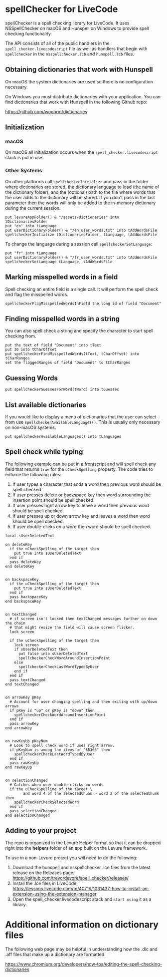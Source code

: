 # spellChecker for LiveCode

spellChecker is a spell checking library for LiveCode. It uses NSSpellChecker on macOS and Hunspell on Windows to provide spell checking functionality.

The API consists of all of the public handlers in the `spell_checker.livecodescript` file as well as handlers that begin with `spellchecker` in the `nsspellchecker.lcb` and `hunspell.lcb` files.

## Obtaining dictionaries that work with Hunspell

On macOS the system dictionaries are used so there is no configuration necessary.

On Windows you must distribute dictionaries with your application. You can find dictionaries that work with Hunspell in the following Github repo:

https://github.com/wooorm/dictionaries

## Initialization

### macOS

On macOS all initialization occurs when the `spell_checker.livecodescript` stack is put in use.

### Other Systems

On other platforms call `spellcheckerInitialize` and pass in the folder where dictionaries are stored, the dictionary language to load (the name of the dictionary folder), and the (optional) path to the file where words that the user adds to the dictionary will be stored. If you don't pass in the last parameter then the words will only be added to the in-memory dictionary during the current session.

```
put levureAppFolder() & "/assets/dictionaries" into tDictionariesFolder
put "en" into tLanguage
put userDictionaryFolder() & "/en_user_words.txt" into tAddWordsFile
spellcheckerInitialize tDictionariesFolder, tLanguage, tAddWordsFile
```

To change the language during a session call `spellcheckerSetLanguage`:

```
put "fr" into tLanguage
put userDictionaryFolder() & "/fr_user_words.txt" into tAddWordsFile
spellcheckerSetLanguage tLanguage, tAddWordsFile
```

## Marking misspelled words in a field

Spell checking an entire field is a single call. It will perform the spell check and flag the misspelled words.

```
spellcheckerFlagMisspelledWordsInField the long id of field "Document"
```

## Finding misspelled words in a string

You can also spell check a string and specify the character to start spell checking from.

```
put the text of field "Document" into tText
put 30 into tCharOffset
put spellcheckerFindMisspelledWords(tText, tCharOffset) into tCharRanges
set the flaggedRanges of field "Document" to tCharRanges
```

## Guessing Words

```
put spellcheckerGuessesForWord(tWord) into tGuesses
```

## List available dictionaries

If you would like to display a menu of dictionaries that the user can select from use `spellcheckerAvailableLanguages()`. This is usually only necessary on non-macOS systems.

```
put spellcheckerAvailableLanguages() into tLanguages
```

## Spell check while typing

The following example can be put in a frontscript and will spell check any field that returns `true` for the `uCheckSpelling` property. The code tries to enforce the following rules:

1. If user types a character that ends a word then previous word should be spell checked.
2. If user presses delete or backspace key then word surrounding the insertion point should be spell checked.
3. If user presses right arrow key to leave a word then previous word should be spell checked.
4. If user presses up or down arrow key and leaves a word then word should be spell checked.
5. If user double-clicks on a word then word should be spell checked.

```
local sUserDeletedText

on deleteKey
  if the uCheckSpelling of the target then
    put true into sUserDeletedText
  end if
  pass deleteKey
end deleteKey


on backspaceKey
  if the uCheckSpelling of the target then
    put true into sUserDeletedText
  end if
  pass backspaceKey
end backspaceKey


on textChanged
  # if screen isn't locked then textChanged messages further on down the chain
  # that might resize the field will cause screen flicker.
  lock screen

  if the uCheckSpelling of the target then
    lock screen
    if sUserDeletedText then
      put false into sUserDeletedText
      spellcheckerCheckWordAroundInsertionPoint
    else
      spellcheckerCheckLastWordTypedByUser
    end if
  end if
  pass textChanged
end textChanged


on arrowKey pKey
  # Account for user changing spelling and then exiting with up/down arrows
  if pKey is "up" or pKey is "down" then
    spellcheckerCheckWordAroundInsertionPoint
  end if
  pass arrowKey
end arrowKey


on rawKeyUp pKeyNum
  # Look to spell check word if uses right arrow.
  if pKeyNum is among the items of "65363" then
    spellcheckerCheckLastWordTypedByUser
  end if
  pass rawKeyUp
end rawKeyUp


on selectionChanged
  # Catches when user double-clicks on words
  if the uCheckSpelling of the target \
        and word 4 of the selectedChunk > word 2 of the selectedChunk then
    spellcheckerCheckSelectedWord
  end if
  pass selectionChanged
end selectionChanged
```

## Adding to your project

The repo is organized in the Levure Helper format so that it can be dropped right into the **helpers** folder of an app built on the Levure framework.

To use in a non-Levure project you will need to do the following:

1) Download the hunspell and nsspellchecker .lce files from the latest release on the Releases page: https://github.com/trevordevore/spell_checker/releases/
2) Install the .lce files in LiveCode: https://lessons.livecode.com/m/4071/l/1031437-how-to-install-an-extension-using-the-extension-manager
3) Open the spell_checker.livecodescript stack and `start using` it as a library.

# Additional information on dictionary files

The following web page may be helpful in understanding how the .dic and .aff files that make up a dictionary are formatted:

https://www.chromium.org/developers/how-tos/editing-the-spell-checking-dictionaries
